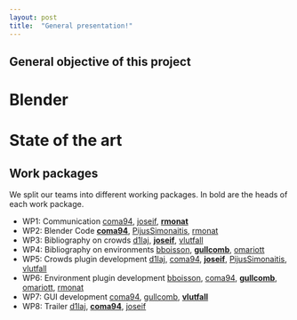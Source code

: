 ```yaml
---
layout: post
title:  "General presentation!"
---
```


## General objective of this project

# Blender

# State of the art

## Work packages

We split our teams into different working packages. In bold are the heads of each work package.


* WP1: Communication [coma94](https://github.com/coma94/), [joseif](https://github.com/joseif), **[rmonat](https://github.com/rmonat)**
* WP2: Blender Code **[coma94](https://github.com/coma94/)**, [PijusSimonaitis](https://github.com/PijusSimonaitis), [rmonat](https://github.com/rmonat)
* WP3: Bibliography on crowds [d1laj](https://github.com/d1laj), **[joseif](https://github.com/joseif)**, [vlutfall](https://github.com/vlutfall)
* WP4: Bibliography on environments [bboisson](https://github.com/bboisson), **[gullcomb](https://github.com/gullcomb)**, [omariott](https://github.com/omariott)
* WP5: Crowds plugin development [d1laj](https://github.com/d1laj), [coma94](https://github.com/coma94/), **[joseif](https://github.com/joseif)**, [PijusSimonaitis](https://github.com/PijusSimonaitis), [vlutfall](https://github.com/vlutfall)
* WP6: Environment plugin development [bboisson](https://github.com/bboisson), [coma94](https://github.com/coma94/), **[gullcomb](https://github.com/gullcomb)**, [omariott](https://github.com/omariott), [rmonat](https://github.com/rmonat)
* WP7: GUI development [coma94](https://github.com/coma94/), [gullcomb](https://github.com/gullcomb), **[vlutfall](https://github.com/vlutfall)**
* WP8: Trailer [d1laj](https://github.com/d1laj), **[coma94](https://github.com/coma94/)**, [joseif](https://github.com/joseif)

